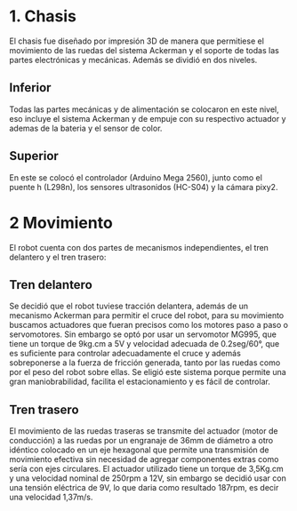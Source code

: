 # 1. Chasis
El chasis fue diseñado por impresión 3D de manera que permitiese el movimiento de las ruedas del sistema Ackerman y el soporte de todas las partes electrónicas y mecánicas. Además se dividió en dos niveles.

## Inferior
Todas las partes mecánicas y de alimentación se colocaron en este nivel, eso incluye el sistema Ackerman y de empuje con su respectivo actuador y ademas de la bateria y el sensor de color.

## Superior
En este se colocó el controlador (Arduino Mega 2560), junto como el puente h (L298n), los sensores ultrasonidos (HC-S04) y la cámara pixy2.

# 2 Movimiento
El robot cuenta con  dos partes de mecanismos independientes, el tren delantero y el tren trasero:

## Tren delantero
Se decidió que el robot tuviese tracción delantera, además de un mecanismo Ackerman para permitir el cruce del robot, para su movimiento buscamos actuadores que fueran precisos como los motores paso a paso o servomotores. Sin embargo se optó por usar un servomotor MG995, que tiene un torque de 9kg.cm a 5V y velocidad adecuada de 0.2seg/60°, que es suficiente para controlar adecuadamente el cruce y además sobreponerse a la fuerza de fricción generada, tanto por las ruedas como por el peso del robot sobre ellas. Se eligió este sistema porque permite una gran maniobrabilidad, facilita el estacionamiento y es fácil de controlar.

## Tren trasero
El movimiento de las ruedas traseras se transmite del actuador (motor de conducción) a las ruedas por un engranaje de 36mm de diámetro a otro idéntico colocado en un eje hexagonal que permite una transmisión de movimiento efectiva sin necesidad de agregar componentes extras como sería con ejes circulares. El actuador utilizado tiene un torque de 3,5Kg.cm y una velocidad nominal de 250rpm a 12V, sin embargo se decidió usar con una tensión eléctrica de 9V, lo que daria como resultado 187rpm, es decir una velocidad 1,37m/s.